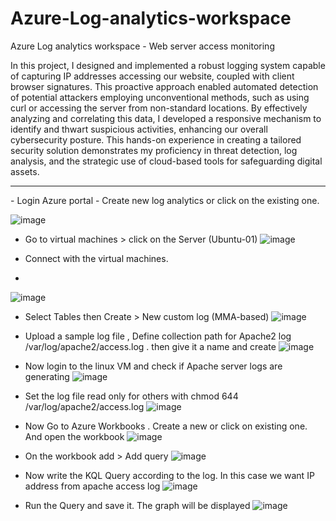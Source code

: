 # Azure-Log-analytics-workspace
Azure Log analytics workspace -  Web server access monitoring

In this project, I designed and implemented a robust logging system capable of capturing IP addresses accessing our website, coupled with client browser signatures. This proactive approach enabled automated detection of potential attackers employing unconventional methods, such as using curl or accessing the server from non-standard locations. By effectively analyzing and correlating this data, I developed a responsive mechanism to identify and thwart suspicious activities, enhancing our overall cybersecurity posture. This hands-on experience in creating a tailored security solution demonstrates my proficiency in threat detection, log analysis, and the strategic use of cloud-based tools for safeguarding digital assets.
<hr/>
 - Login Azure portal 
 - Create new log analytics or click on the existing one. 

![image](https://github.com/Shifat-udn/Azure-Log-analytics-workspace/assets/141313925/c88129fc-8e4c-4de1-a675-d05f5acfc332)

- Go to virtual machines > click on the Server (Ubuntu-01)
![image](https://github.com/Shifat-udn/Azure-Log-analytics-workspace/assets/141313925/46db0a60-53d2-423e-bbdd-c8a33e3b0dca)

- Connect with the virtual machines.
- 
![image](https://github.com/Shifat-udn/Azure-Log-analytics-workspace/assets/141313925/b3e64512-faf3-4b32-8600-dcdaafe641e4)

- Select Tables then Create > New custom log (MMA-based)
![image](https://github.com/Shifat-udn/Azure-Log-analytics-workspace/assets/141313925/b2688850-424d-4d88-99f7-59165bf5da1a)
- Upload a sample log file , Define collection path for Apache2 log /var/log/apache2/access.log . then give it a name and create
![image](https://github.com/Shifat-udn/Azure-Log-analytics-workspace/assets/141313925/83cb2cb4-799d-4b2d-8342-546a1a04be8f)

- Now login to the linux VM and check if Apache server logs are generating
  ![image](https://github.com/Shifat-udn/Azure-Log-analytics-workspace/assets/141313925/4e5e7775-8d4c-469a-a9a4-d2a01fda93bc)

- Set the log file read only for others with chmod 644 /var/log/apache2/access.log
 ![image](https://github.com/Shifat-udn/Azure-Log-analytics-workspace/assets/141313925/4fb7aa6e-959f-47f8-ae1d-8afc4a2eb79c)
 - Now Go to Azure Workbooks . Create a new or click on existing one. And open the workbook
![image](https://github.com/Shifat-udn/Azure-Log-analytics-workspace/assets/141313925/f11b809d-f0e9-42e8-9d7e-0746831cb40e)
- On the workbook add > Add query
  ![image](https://github.com/Shifat-udn/Azure-Log-analytics-workspace/assets/141313925/185373bd-33e9-4683-92a3-4b08647ee726)

- Now write the KQL Query according to the log. In this case we want IP address from apache access log
  ![image](https://github.com/Shifat-udn/Azure-Log-analytics-workspace/assets/141313925/a8356fca-7453-4426-9587-d73e8c5524f4)

- Run the Query and save it. The graph will be displayed
  ![image](https://github.com/Shifat-udn/Azure-Log-analytics-workspace/assets/141313925/9fbb2d8b-b31d-4d98-97c7-2489a1954495)



